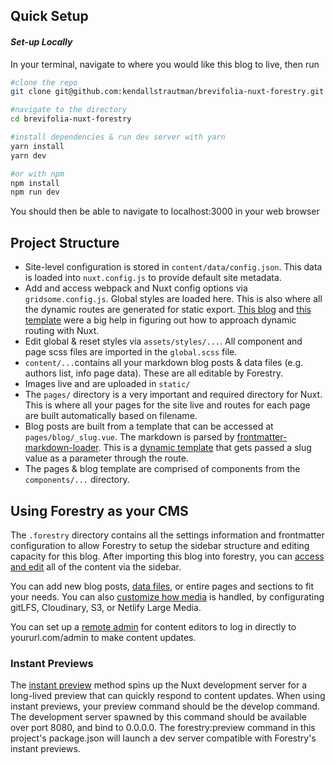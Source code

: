 ## Quick Setup

#### *Set-up Locally*
In your terminal, navigate to where you would like this blog to live, then run
```bash
#clone the repo
git clone git@github.com:kendallstrautman/brevifolia-nuxt-forestry.git

#navigate to the directory
cd brevifolia-nuxt-forestry

#install dependencies & run dev server with yarn
yarn install
yarn dev

#or with npm
npm install
npm run dev
```
You should then be able to navigate to localhost:3000 in your web browser

## Project Structure

- Site-level configuration is stored in `content/data/config.json`. This data is loaded into `nuxt.config.js` to provide default site metadata.
- Add and access webpack and Nuxt config options via `gridsome.config.js`. Global styles are loaded here. This is also where all the dynamic routes are generated for static export. [This blog](https://regenrek.com/posts/create-a-frontmatter-markdown-powered-blog-with-nuxt-js-in-2019/) and [this template](https://github.com/jake-101/bael-template) were a big help in figuring out how to approach dynamic routing with Nuxt.
- Edit global & reset styles via `assets/styles/...`. All component and page scss files are imported in the `global.scss` file.
- `content/...`contains all your markdown blog posts & data files (e.g. authors list, info page data). These are all editable by Forestry.
- Images live and are uploaded in `static/`
- The `pages/` directory is a very important and required directory for Nuxt. This is where all your pages for the site live and routes for each page are built automatically based on filename.
- Blog posts are built from a template that can be accessed at `pages/blog/_slug.vue`. The markdown is parsed by [frontmatter-markdown-loader](https://www.npmjs.com/package/frontmatter-markdown-loader). This is a [dynamic template](https://nuxtjs.org/guide/routing#dynamic-routes) that gets passed a slug value as a parameter through the route.
- The pages & blog template are comprised of components from the `components/...` directory.

## Using Forestry as your CMS

The `.forestry` directory contains all the settings information and frontmatter configuration to allow Forestry to setup the sidebar structure and editing capacity for this blog. After importing this blog into forestry, you can [access and edit](https://forestry.io/docs/editing/) all of the content via the sidebar.

You can add new blog posts, [data files](https://forestry.io/docs/editing/data-files/), or entire pages and sections to fit your needs. You can also [customize how media](https://forestry.io/docs/media/) is handled, by configurating gitLFS, Cloudinary, S3, or Netlify Large Media.

You can set up a [remote admin](https://forestry.io/docs/editing/remote-admin/) for content editors to log in directly to yoururl.com/admin to make content updates.

### Instant Previews

The [instant preview](https://forestry.io/docs/previews/instant-previews/) method spins up the Nuxt development server for a long-lived preview that can quickly respond to content updates. When using instant previews, your preview command should be the develop command. The development server spawned by this command should be available over port 8080, and bind to 0.0.0.0. The forestry:preview command in this project's package.json will launch a dev server compatible with Forestry's instant previews.
